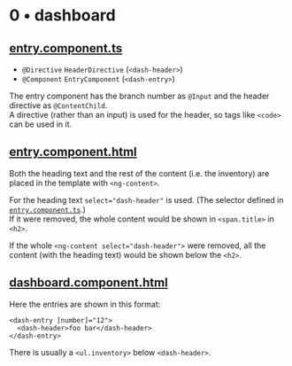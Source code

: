 # 0 &bull; dashboard


## [entry.component.ts](./entry/entry.component.ts)

* `@Directive` `HeaderDirective` (`<dash-header>`)
* `@Component` `EntryComponent` (`<dash-entry>`)

The entry component has the branch number as `@Input`
and the header directive as `@ContentChild`.<br>
A directive (rather than an input) is used for the header,
so tags like `<code>` can be used in it.


## [entry.component.html](./entry/entry.component.html)

Both the heading text and the rest of the content (i.e. the inventory)
are placed in the template with `<ng-content>`.

For the heading text `select="dash-header"` is used. (The selector defined in [`entry.component.ts`](./entry/entry.component.ts).)<br>
If it were removed, the whole content would be shown in `<span.title>` in `<h2>`.

If the whole `<ng-content select="dash-header">` were removed,
all the content (with the heading text) would be shown below the `<h2>`.


## [dashboard.component.html](./dashboard/dashboard.component.html)

Here the entries are shown in this format:

```
<dash-entry [number]="12">
  <dash-header>foo bar</dash-header>
</dash-entry>
```

There is usually a `<ul.inventory>` below `<dash-header>`.

